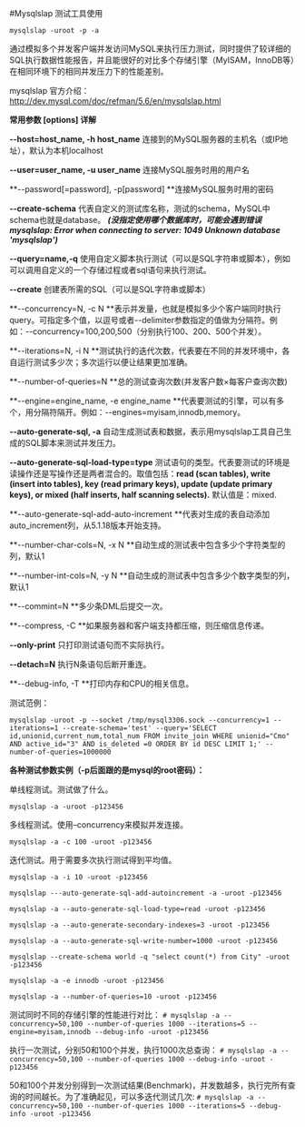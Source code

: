 #Mysqlslap 测试工具使用

```mysql
mysqlslap -uroot -p -a
```

通过模拟多个并发客户端并发访问MySQL来执行压力测试，同时提供了较详细的SQL执行数据性能报告，并且能很好的对比多个存储引擎（MyISAM，InnoDB等）在相同环境下的相同并发压力下的性能差别。

mysqlslap 官方介绍：http://dev.mysql.com/doc/refman/5.6/en/mysqlslap.html

**常用参数 [options] 详解**

**--host=host_name, -h host_name** 连接到的MySQL服务器的主机名（或IP地址），默认为本机localhost

**--user=user_name, -u user_name** 连接MySQL服务时用的用户名

**--password[=password], -p[password] **连接MySQL服务时用的密码

**--create-schema** 代表自定义的测试库名称，测试的schema，MySQL中schema也就是database。
***(没指定使用哪个数据库时，可能会遇到错误mysqlslap: Error when connecting to server: 1049 Unknown database 'mysqlslap')***

**--query=name,-q** 使用自定义脚本执行测试（可以是SQL字符串或脚本），例如可以调用自定义的一个存储过程或者sql语句来执行测试。

**--create** 创建表所需的SQL（可以是SQL字符串或脚本）

**--concurrency=N, -c N **表示并发量，也就是模拟多少个客户端同时执行query。可指定多个值，以逗号或者--delimiter参数指定的值做为分隔符。例如：--concurrency=100,200,500（分别执行100、200、500个并发）。

**--iterations=N, -i N **测试执行的迭代次数，代表要在不同的并发环境中，各自运行测试多少次；多次运行以便让结果更加准确。

**--number-of-queries=N **总的测试查询次数(并发客户数×每客户查询次数)

**--engine=engine_name, -e engine_name **代表要测试的引擎，可以有多个，用分隔符隔开。例如：--engines=myisam,innodb,memory。

**--auto-generate-sql, -a** 自动生成测试表和数据，表示用mysqlslap工具自己生成的SQL脚本来测试并发压力。

**--auto-generate-sql-load-type=type** 测试语句的类型。代表要测试的环境是读操作还是写操作还是两者混合的。取值包括：**read (scan tables), write (insert into tables), key (read primary keys), update (update primary keys), or mixed (half inserts, half scanning selects).** 默认值是：mixed.

**--auto-generate-sql-add-auto-increment **代表对生成的表自动添加auto_increment列，从5.1.18版本开始支持。

**--number-char-cols=N, -x N **自动生成的测试表中包含多少个字符类型的列，默认1

**--number-int-cols=N, -y N **自动生成的测试表中包含多少个数字类型的列，默认1

**--commint=N **多少条DML后提交一次。

**--compress, -C **如果服务器和客户端支持都压缩，则压缩信息传递。

**--only-print** 只打印测试语句而不实际执行。

**--detach=N** 执行N条语句后断开重连。

**--debug-info, -T **打印内存和CPU的相关信息。

测试范例：

```mysqlslap -uroot -p --socket /tmp/mysql3306.sock --concurrency=1 --iterations=1 --create-schema='test' --query='SELECT id,unionid,current_num,total_num FROM invite_join WHERE unionid="Cmo" AND active_id="3" AND is_deleted =0 ORDER BY id DESC LIMIT 1;' --number-of-queries=1000000```

**各种测试参数实例（-p后面跟的是mysql的root密码）：**

单线程测试。测试做了什么。

```mysqlslap -a -uroot -p123456```

多线程测试。使用–concurrency来模拟并发连接。

```mysqlslap -a -c 100 -uroot -p123456```

迭代测试。用于需要多次执行测试得到平均值。

```mysqlslap -a -i 10 -uroot -p123456```

```mysqlslap ---auto-generate-sql-add-autoincrement -a -uroot -p123456```

```mysqlslap -a --auto-generate-sql-load-type=read -uroot -p123456```

```mysqlslap -a --auto-generate-secondary-indexes=3 -uroot -p123456```

```mysqlslap -a --auto-generate-sql-write-number=1000 -uroot -p123456```

```mysqlslap --create-schema world -q "select count(*) from City" -uroot -p123456```

```mysqlslap -a -e innodb -uroot -p123456```

```mysqlslap -a --number-of-queries=10 -uroot -p123456```

测试同时不同的存储引擎的性能进行对比：
`# mysqlslap -a --concurrency=50,100 --number-of-queries 1000 --iterations=5 --engine=myisam,innodb --debug-info -uroot -p123456`

执行一次测试，分别50和100个并发，执行1000次总查询：
`# mysqlslap -a --concurrency=50,100 --number-of-queries 1000 --debug-info -uroot -p123456`

50和100个并发分别得到一次测试结果(Benchmark)，并发数越多，执行完所有查询的时间越长。为了准确起见，可以多迭代测试几次:
`# mysqlslap -a --concurrency=50,100 --number-of-queries 1000 --iterations=5 --debug-info -uroot -p123456`

